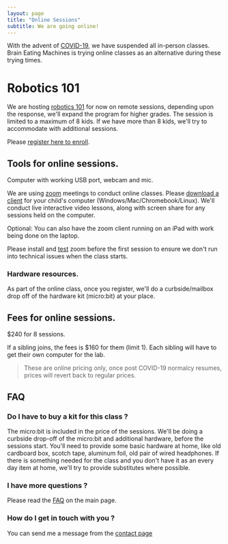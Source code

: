 ```yaml
---
layout: page
title: "Online Sessions"
subtitle: We are going online!
---
```


With the advent of [COVID-19](https://www.nj.gov/health/cd/topics/ncov.shtml), we have suspended all in-person classes. Brain Eating Machines is trying online classes as an alternative during these trying times.

# Robotics 101

We are hosting [robotics 101](/courses/101-robotics) for now on remote sessions, depending upon the response, we'll expand the program for higher grades. The session is limited to a maximum of 8 kids. If we have more than 8 kids, we'll try to accommodate with additional sessions.

Please [register here to enroll](/courses/register).

## Tools for online sessions.

Computer with working USB port, webcam and mic.

We are using [zoom](https://zoom.us) meetings to conduct online classes. Please [download a client](https://zoom.us/download) for your child's computer (Windows/Mac/Chromebook/Linux). We'll conduct live interactive  video lessons, along with screen share for any sessions held on the computer.

Optional: You can also have the zoom client running on an iPad with work being done on the laptop.

Please install and [test](https://zoom.us/test) zoom before the first session to ensure we don't run into technical issues when the class starts.

### Hardware resources.
As part of the online class, once you register, we'll do a curbside/mailbox drop off of the hardware kit (micro:bit) at your place.

## Fees for online sessions.
$240 for 8 sessions.

If a sibling joins, the fees is $160 for them (limit 1). Each sibling will have to get their own computer for the lab.

> These are online pricing only, once post COVID-19 normalcy resumes, prices will revert back to regular prices.

## FAQ

### Do I have to buy a kit for this class ?
The micro:bit is included in the price of the sessions. We'll be doing a curbside drop-off of the micro:bit and additional hardware, before the sessions start. You'll need to provide some basic hardware at home, like old cardboard box, scotch tape, aluminum foil, old pair of wired headphones. If there is something needed for the class and you don't have it as an every day item at home, we'll try to provide substitutes where possible.

### I have more questions ?
Please read the [FAQ](/https://braineatingmachines.com/#FAQ) on the main page.

### How do I get in touch with you ?
You can send me a message from the [contact page](https://braineatingmachines.com/aboutme/#contact)
